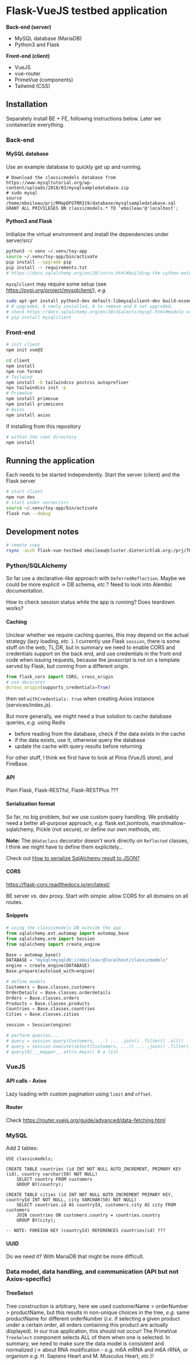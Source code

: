 Flask-VueJS testbed application
===============================

**Back-end (server)**

- MySQL database (MariaDB)
- Python3 and Flask

**Front-end (client)**

- VueJS
- vue-router
- PrimeVue (components)
- Tailwind (CSS)

Installation
------------

Separately install BE + FE, following instructions below. Later we containerize everything.

### Back-end

#### MySQL database

Use an example database to quickly get up and running.

```mysql
# Download the classicmodels database from https://www.mysqltutorial.org/wp-content/uploads/2018/03/mysqlsampledatabase.zip
# sudo mysql
source /home/eboileau/prj/RMapDFGTRR319/database/mysqlsampledatabase.sql
GRANT ALL PRIVILEGES ON classicmodels.* TO 'eboileau'@'localhost';
```

#### Python3 and Flask

Initialize the virtual environment and install the dependencies under server/src/

```bash
python3 -m venv ~/.venv/toy-app
source ~/.venv/toy-app/bin/activate
pip install --upgrade pip
pip install -r requirements.txt
# https://docs.sqlalchemy.org/en/20/intro.html#building-the-cython-extensions
```

`mysqlclient` may require some setup (see https://pypi.org/project/mysqlclient/), *e.g.*

```bash
sudo apt-get install python3-dev default-libmysqlclient-dev build-essential
# 0 upgraded, 0 newly installed, 0 to remove and 0 not upgraded.
# check https://docs.sqlalchemy.org/en/20/dialects/mysql.html#module-sqlalchemy.dialects.mysql.mysqldb
# pip install mysqlclient
```

### Front-end

```bash
# init client
npm init vue@3 

cd client
npm install
npm run format
# Tailwind
npm install -D tailwindcss postcss autoprefixer
npx tailwindcss init -p
# PrimeVue
npm install primevue
npm install primeicons
# Axios
npm install axios
```

If installing from this repository

```bash
# within the root directory
npm install
```

Running the application
-----------------------

Each needs to be started independently. Start the server (client) and the Flask server

```bash
# start client
npm run dev
# start under server/src
source ~/.venv/toy-app/bin/activate
flask run --debug
```

Development notes
-----------------

```bash
# remote copy
rsync -avzh flask-vue-testbed eboileau@cluster.dieterichlab.org:/prj/TRR319_RMaP/Project_C02/sci-modom/backup-local/
```

### Python/SQLAlchemy

So far use a declarative-like approach with `DeferredReflection`. Maybe we could be more explicit -> DB schema, *etc.*? Need to look into Alembic documentation.

How to check session status while the app is running? Does teardown works?

#### Caching

Unclear whether we require caching queries, this may depend on the actual strategy (lazy loading, *etc.* ). I currently use Flask `session`, there is some
stuff on the web, TL;DR, but in summary we need to enable CORS and credentials support on the back end, and use credentials in the front end code when issuing requests, because the javascript is not on a template served by Flask, but coming from a different origin.

```python
from flask_cors import CORS, cross_origin
# use decorator
@cross_origin(supports_credentials=True)
```

then set `withCredentials: true` when creating Axios instance (services/index.js).

But more generally, we might need a true solution to cache database queries, *e.g.* using Redis

- before reading from the database, check if the data exists in the cache
- if the data exists, use it, otherwise query the database
- update the cache with query results before returning 


For other stuff, I think we first have to look at Pinia (VueJS store), and FireBase.

#### API

Plain Flask, Flask-RESTful, Flask-RESTPlus ???

#### Serialization format

So far, no big problem, but we use custom query handling. We probably need a better all-purpose approach, *e.g.* flask.ext.jsontools, marshmallow-sqlalchemy, Pickle (not secure), or define our own methods, *etc.* 

**Note:** The `@dataclass` decorator doesn't work directly on `Reflected` classes, I think we might have to define them explicitely...

Check out [How to serialize SqlAlchemy result to JSON?](https://stackoverflow.com/questions/5022066/how-to-serialize-sqlalchemy-result-to-json)

#### CORS

https://flask-cors.readthedocs.io/en/latest/

BE server *vs.* dev proxy. Start with simple: allow CORS for all domains on all routes.

#### Snippets

```python
# using the classicmodels DB outside the app
from sqlalchemy.ext.automap import automap_base
from sqlalchemy.orm import Session
from sqlalchemy import create_engine

Base = automap_base()
DATABASE = "mysql+mysqldb://eboileau:@localhost/classicmodels"
engine = create_engine(DATABASE)
Base.prepare(autoload_with=engine)

# define models
Customers = Base.classes.customers
OrderDetails = Base.classes.orderdetails
Orders = Base.classes.orders
Products = Base.classes.products
Countries = Base.classes.countries
Cities = Base.classes.cities

session = Session(engine)

# perform queries...
# query = session.query(Customers, ...) ... .join() .filter() .all()
# query = session.execute(select(Customers, ...)) ... .join() .filter() .all()
# query[0].__mapper__.attrs.keys() # a list

```

### VueJS

#### API calls - Axios

Lazy loading with custom pagination using `limit` and `offset`.

#### Router

Check https://router.vuejs.org/guide/advanced/data-fetching.html

### MySQL

Add 2 tables:

```mysql
USE classicmodels;

CREATE TABLE countries (id INT NOT NULL AUTO_INCREMENT, PRIMARY KEY (id), country varchar(50) NOT NULL)
    SELECT country FROM customers 
    GROUP BY(country);
  
CREATE TABLE cities (id INT NOT NULL AUTO_INCREMENT PRIMARY KEY, countryId INT NOT NULL, city VARCHAR(50) NOT NULL) 
    SELECT countries.id AS countryId, customers.city AS city FROM customers 
    JOIN countries ON customers.country = countries.country 
    GROUP BY(city);
    
-- NOTE: FOREIGN KEY (countryId) REFERENCES countries(id) ???
```

#### UUID
    
Do we need it? With MariaDB that might be more difficult.

### Data model, data handling, and communication (API but not Axios-specific)

#### TreeSelect

Tree construction is arbitrary, here we used customerName > orderNumber > productName, but this results in non-unique choices in the tree, *e.g.* same productName for different orderNumber (*i.e.* if selecting a given product under a certain order, all orders containing this product are actually displayed). In our true application, this should not occur! The PrimeVue `TreeSelect` component selects ALL of them when one is selected. In summary, we need to make sure the data model is consistent and normalized (-> about RNA modification - *e.g.* m6A mRNA and m6A rRNA, or organism *e.g.* H. Sapiens Heart and M. Musculus Heart, *etc.*)!





